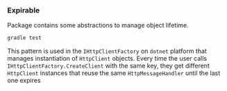 ### Expirable

Package contains some abstractions to manage object lifetime.

```sh
gradle test
```

This pattern is used in the `IHttpClientFactory` on `dotnet` platform that manages instantiation of `HttpClient` objects. Every time the user calls `IHttpClientFactory.CreateClient` with the same key, they get different `HttpClient` instances that reuse the same `HttpMessageHandler` until the last one expires
